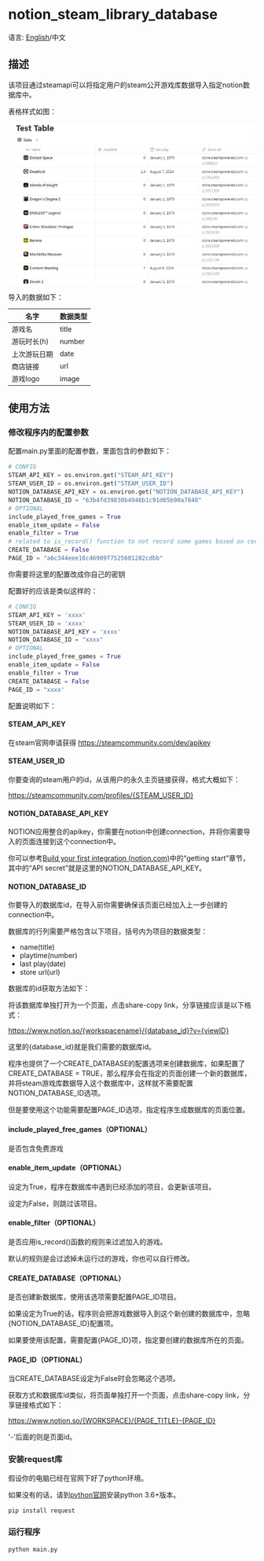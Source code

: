 # notion_steam_library_database

语言: [English](README.md)/中文

## 描述

该项目通过steamapi可以将指定用户的steam公开游戏库数据导入指定notion数据库中。

表格样式如图：

![1724501890766.png](image\README\1724501890766.png)

导入的数据如下：

| 名字         | 数据类型 |
| ------------ | -------- |
| 游戏名       | title    |
| 游玩时长(h)  | number   |
| 上次游玩日期 | date     |
| 商店链接     | url      |
| 游戏logo     | image    |

## 使用方法

### 修改程序内的配置参数

配置main.py里面的配置参数，里面包含的参数如下：

```python
# CONFIG
STEAM_API_KEY = os.environ.get("STEAM_API_KEY")
STEAM_USER_ID = os.environ.get("STEAM_USER_ID")
NOTION_DATABASE_API_KEY = os.environ.get("NOTION_DATABASE_API_KEY")
NOTION_DATABASE_ID = "63b4fd39830b4946b1c91d65b90a7848"
# OPTIONAL
include_played_free_games = True
enable_item_update = False
enable_filter = True
# related to is_record() function to not record some games based on certain rules
CREATE_DATABASE = False
PAGE_ID = "a6c344eee16c46909f7525601282cdbb"
```

你需要将这里的配置改成你自己的密钥

配置好的应该是类似这样的：

```python
# CONFIG
STEAM_API_KEY = 'xxxx'
STEAM_USER_ID = 'xxxx'
NOTION_DATABASE_API_KEY = 'xxxx'
NOTION_DATABASE_ID = "xxxx"
# OPTIONAL
include_played_free_games = True
enable_item_update = False
enable_filter = True
CREATE_DATABASE = False
PAGE_ID = "xxxx'
```

配置说明如下：

#### STEAM_API_KEY

在steam官网申请获得 https://steamcommunity.com/dev/apikey

#### STEAM_USER_ID

你要查询的steam用户的id，从该用户的永久主页链接获得，格式大概如下：

https://steamcommunity.com/profiles/{STEAM_USER_ID}

#### NOTION_DATABASE_API_KEY

NOTION应用整合的apikey，你需要在notion中创建connection，并将你需要导入的页面连接到这个connection中。

你可以参考[Build your first integration (notion.com)](https://developers.notion.com/docs/create-a-notion-integration)中的“getting start”章节，其中的“API secret”就是这里的NOTION_DATABASE_API_KEY。

#### NOTION_DATABASE_ID

你要导入的数据库id，在导入前你需要确保该页面已经加入上一步创建的connection中。

数据库的行列需要严格包含以下项目，括号内为项目的数据类型：

- name(title)
- playtime(number)
- last play(date)
- store url(url)

数据库的id获取方法如下：

将该数据库单独打开为一个页面，点击share-copy link，分享链接应该是以下格式：

https://www.notion.so/{workspacename}/{database_id}?v={viewID}

这里的{database_id}就是我们需要的数据库id。

程序也提供了一个CREATE_DATABASE的配置选项来创建数据库，如果配置了CREATE_DATABASE = TRUE，那么程序会在指定的页面创建一个新的数据库，并将steam游戏库数据导入这个数据库中，这样就不需要配置NOTION_DATABASE_ID选项。

但是要使用这个功能需要配置PAGE_ID选项，指定程序生成数据库的页面位置。

#### include_played_free_games（OPTIONAL）

是否包含免费游戏

#### enable_item_update（OPTIONAL）

设定为True，程序在数据库中遇到已经添加的项目，会更新该项目。

设定为False，则跳过该项目。

#### enable_filter（OPTIONAL）

是否应用is_record()函数的规则来过滤加入的游戏。

默认的规则是会过滤掉未运行过的游戏，你也可以自行修改。

#### CREATE_DATABASE（OPTIONAL）

是否创建新数据库，使用该选项需要配置PAGE_ID项目。

如果设定为True的话，程序则会把游戏数据导入到这个新创建的数据库中，忽略{NOTION_DATABASE_ID}配置项。

如果要使用该配置，需要配置{PAGE_ID}项，指定要创建的数据库所在的页面。

#### PAGE_ID（OPTIONAL）

当CREATE_DATABASE设定为False时会忽略这个选项。

获取方式和数据库id类似，将页面单独打开一个页面，点击share-copy link，分享链接格式如下：

https://www.notion.so/{WORKSPACE}/{PAGE_TITLE}-{PAGE_ID}

'-'后面的则是页面id。

### 安装request库

假设你的电脑已经在官网下好了python环境。

如果没有的话，请到[python官网](http://www.python.org)安装python 3.6+版本。

```shell
pip install request
```

### 运行程序

```
python main.py
```
